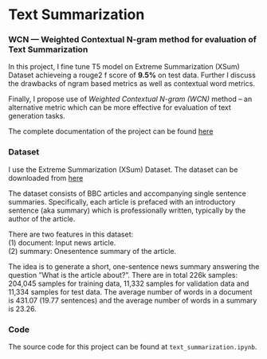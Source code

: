 # Text Summarization
### WCN — Weighted Contextual N-gram method for evaluation of Text Summarization

In this project, I fine tune T5 model on Extreme Summarization (XSum) Dataset achieveing a rouge2 f score of <b>9.5%</b> on test data. Further I discuss the drawbacks of ngram based metrics as well as contextual word metrics. 

Finally, I propose use of <i> Weighted Contextual N-gram (WCN)</i> method – an alternative metric which can be more effective for evaluation of text generation tasks.

The complete documentation of the project can be found [here](https://github.com/Aditya-shahh/Text_Summarization/blob/main/Text_summarization.pdf)

### Dataset

I use the Extreme Summarization (XSum) Dataset. The dataset can be downloaded from [here](https://drive.google.com/file/d/1thjRlmbgwlCBDnHIuwWprG7T9S7_tAZl/view?usp=sharing)

The dataset consists of BBC articles and accompanying single sentence summaries. Specifically, each article is prefaced with an introductory sentence (aka summary) which is professionally written, typically by the author
of the article. 

There are two features in this dataset:<br> 
(1) document: Input news article. <br>
(2) summary: Onesentence summary of the article. <br>

The idea is to generate a short, one-sentence news summary
answering the question ”What is the article about?”. There are in total 226k samples: 204,045 samples for training data, 11,332 samples for validation data and 11,334 samples for test data. The average number of words in a document is 431.07 (19.77 sentences) and the average number of
words in a summary is 23.26.


### Code
The source code for this project can be found at ```text_summarization.ipynb```. 
